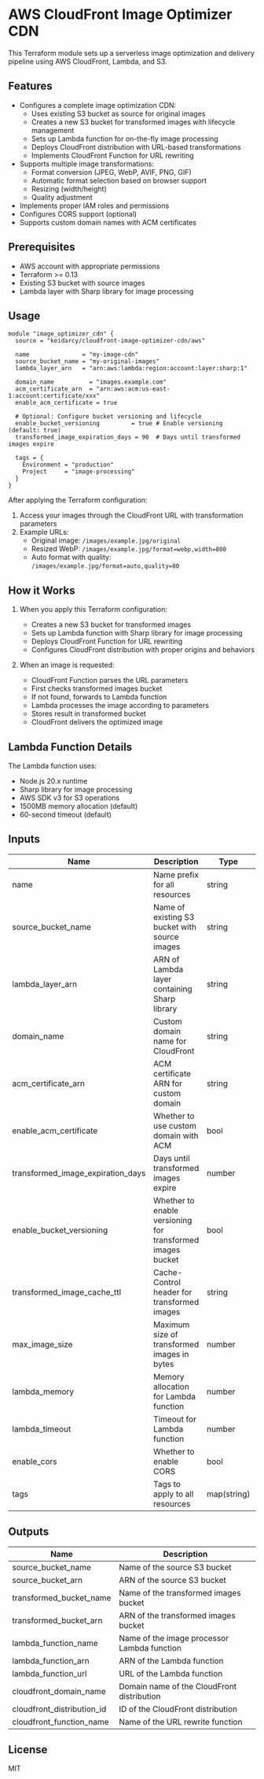 # AWS CloudFront Image Optimizer CDN

This Terraform module sets up a serverless image optimization and delivery pipeline using AWS CloudFront, Lambda, and S3.

## Features

- Configures a complete image optimization CDN:
  - Uses existing S3 bucket as source for original images
  - Creates a new S3 bucket for transformed images with lifecycle management
  - Sets up Lambda function for on-the-fly image processing
  - Deploys CloudFront distribution with URL-based transformations
  - Implements CloudFront Function for URL rewriting
- Supports multiple image transformations:
  - Format conversion (JPEG, WebP, AVIF, PNG, GIF)
  - Automatic format selection based on browser support
  - Resizing (width/height)
  - Quality adjustment
- Implements proper IAM roles and permissions
- Configures CORS support (optional)
- Supports custom domain names with ACM certificates

## Prerequisites

- AWS account with appropriate permissions
- Terraform >= 0.13
- Existing S3 bucket with source images
- Lambda layer with Sharp library for image processing

## Usage

```hcl
module "image_optimizer_cdn" {
  source = "keidarcy/cloudfront-image-optimizer-cdn/aws"

  name               = "my-image-cdn"
  source_bucket_name = "my-original-images"
  lambda_layer_arn   = "arn:aws:lambda:region:account:layer:sharp:1"

  domain_name          = "images.example.com"
  acm_certificate_arn  = "arn:aws:acm:us-east-1:account:certificate/xxx"
  enable_acm_certificate = true

  # Optional: Configure bucket versioning and lifecycle
  enable_bucket_versioning         = true # Enable versioning (default: true)
  transformed_image_expiration_days = 90  # Days until transformed images expire

  tags = {
    Environment = "production"
    Project     = "image-processing"
  }
}
```

After applying the Terraform configuration:
1. Access your images through the CloudFront URL with transformation parameters
2. Example URLs:
   - Original image: `/images/example.jpg/original`
   - Resized WebP: `/images/example.jpg/format=webp,width=800`
   - Auto format with quality: `/images/example.jpg/format=auto,quality=80`

## How it Works

1. When you apply this Terraform configuration:
   - Creates a new S3 bucket for transformed images
   - Sets up Lambda function with Sharp library for image processing
   - Deploys CloudFront Function for URL rewriting
   - Configures CloudFront distribution with proper origins and behaviors

2. When an image is requested:
   - CloudFront Function parses the URL parameters
   - First checks transformed images bucket
   - If not found, forwards to Lambda function
   - Lambda processes the image according to parameters
   - Stores result in transformed bucket
   - CloudFront delivers the optimized image

## Lambda Function Details

The Lambda function uses:
- Node.js 20.x runtime
- Sharp library for image processing
- AWS SDK v3 for S3 operations
- 1500MB memory allocation (default)
- 60-second timeout (default)

## Inputs

| Name | Description | Type | Required |
|------|-------------|------|----------|
| name | Name prefix for all resources | string | yes |
| source_bucket_name | Name of existing S3 bucket with source images | string | yes |
| lambda_layer_arn | ARN of Lambda layer containing Sharp library | string | yes |
| domain_name | Custom domain name for CloudFront | string | no |
| acm_certificate_arn | ACM certificate ARN for custom domain | string | no |
| enable_acm_certificate | Whether to use custom domain with ACM | bool | no |
| transformed_image_expiration_days | Days until transformed images expire | number | no |
| enable_bucket_versioning | Whether to enable versioning for transformed images bucket | bool | no |
| transformed_image_cache_ttl | Cache-Control header for transformed images | string | no |
| max_image_size | Maximum size of transformed images in bytes | number | no |
| lambda_memory | Memory allocation for Lambda function | number | no |
| lambda_timeout | Timeout for Lambda function | number | no |
| enable_cors | Whether to enable CORS | bool | no |
| tags | Tags to apply to all resources | map(string) | no |

## Outputs

| Name | Description |
|------|-------------|
| source_bucket_name | Name of the source S3 bucket |
| source_bucket_arn | ARN of the source S3 bucket |
| transformed_bucket_name | Name of the transformed images bucket |
| transformed_bucket_arn | ARN of the transformed images bucket |
| lambda_function_name | Name of the image processor Lambda function |
| lambda_function_arn | ARN of the Lambda function |
| lambda_function_url | URL of the Lambda function |
| cloudfront_domain_name | Domain name of the CloudFront distribution |
| cloudfront_distribution_id | ID of the CloudFront distribution |
| cloudfront_function_name | Name of the URL rewrite function |

## License

MIT


